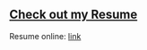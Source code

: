 ## [Check out my Resume](https://miguelnd.notion.site/Resume-e08b2718a2cd4d5cba803ce4846f2a8b?pvs=4)

Resume online: [link](https://miguelnd.notion.site/Resume-e08b2718a2cd4d5cba803ce4846f2a8b?pvs=4)
